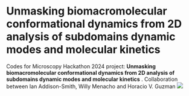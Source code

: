 # Unmasking biomacromolecular conformational dynamics from 2D analysis of subdomains dynamic modes and molecular kinetics

Codes for Microscopy Hackathon 2024 project: **Unmasking biomacromolecular conformational dynamics from 2D analysis of subdomains dynamic modes and molecular kinetics** . Collaboration between Ian Addison-Smith, Willy Menacho and Horacio V. Guzman
![](https://github.com/iaddison-smith/afm_md_dmd/blob/main/comparison_2x2.gif)
